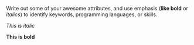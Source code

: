 Write out some of your awesome attributes, and use emphasis (**like bold** or _italics_) to identify keywords, programming languages, or skills. 

_This is italic_

**This is bold**

